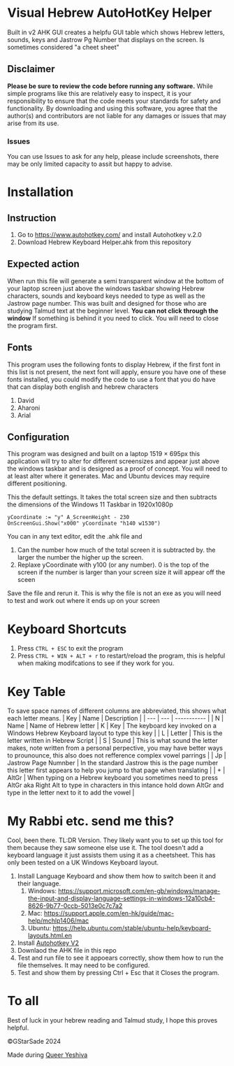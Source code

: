 # Visual Hebrew AutoHotKey Helper

Built in v2 AHK GUI creates a helpfu GUI table which shows Hebrew letters, sounds, keys and Jastrow Pg Number that displays on the screen. Is sometimes considered "a cheet sheet"

## Disclaimer

**Please be sure to review the code before running any software.** While simple programs like this are relatively easy to inspect, it is your responsibility to ensure that the code meets your standards for safety and functionality. By downloading and using this software, you agree that the author(s) and contributors are not liable for any damages or issues that may arise from its use.

### Issues

You can use Issues to ask for any help, please include screenshots, there may be only limited capacity to assit but happy to advise.

# Installation

## Instruction

1. Go to https://www.autohotkey.com/ and install Autohotkey v.2.0
2. Download Hebrew Keyboard Helper.ahk from this repository

## Expected action

When run this file will generate a semi transparent window at the bottom of your laptop screen just above the windows taskbar showing Hebrew characters, sounds and keyboard keys needed to type as well as the Jastrow page number. This was built and designed for those who are studying Talmud text at the beginner level. **You can not click through the window** If something is behind it you need to click. You will need to close the program first.

## Fonts

This program uses the following fonts to display Hebrew, if the first font in this list is not present, the next font will apply, ensure you have one of these fonts installed, you could modify the code to use a font that you do have that can display both english and hebrew characters
1. David
2. Aharoni
3. Arial

## Configuration

This program was designed and built on a laptop 1519 × 695px this application will try to alter for different screensizes and appear just above the windows taskbar and is designed as a proof of concept. You will need to at least alter where it generates. Mac and Ubuntu devices may require different positioning.

This the default settings. It takes the total screen size and then subtracts the dimensions of the Windows 11 Taskbar in 1920x1080p
```
yCoordinate := "y" A_ScreenHeight - 230
OnScreenGui.Show("x000" yCoordinate "h140 w1530")
```
You can in any text editor, edit the .ahk file and 
1. Can the number how much of the total screen it is subtracted by. the larger the number the higher up the screen.
2. Replaxe yCoordinate with y100 (or any number). 0 is the top of the screen if the number is larger than your screen size it will appear off the sceen

Save the file and rerun it. This is why the file is not an exe as you will need to test and work out where it ends up on your screen

# Keyboard Shortcuts

1. Press ``` CTRL + ESC ``` to exit the program
2. Press ``` CTRL + WIN + ALT + r ``` to restart/reload the program, this is helpful when making modifcations to see if they work for you.

# Key Table
To save space names of different columns are abbreviated, this shows what each letter means.
| Key | Name | Description |
| --- | --- | ----------- |
| N | Name | Name of Hebrew letter
| K | Key | The keyboard key invoked on a Windows Hebrew Keyboard layout to type this key |
| L | Letter | This is the letter written in Hebrew Script |
| S | Sound | This is what sound the letter makes, note written from a personal perpective, you may have better ways to prounounce, this also does not refference complex vowel parrings |
| Jp | Jastrow Page Numnber | In the standard Jastrow this is the page number this letter first appears to help you jump to that page when translating |
| + | AltGr | When typing on a Hebrew keyboard you sometimes need to press AltGr aka Right Alt to type in characters in this intance hold down AltGr and type in the letter next to it to add the vowel |

# My Rabbi etc. send me this?

Cool, been there. TL:DR Version.
They likely want you to set up this tool for them because they saw someone else use it. The tool doesn't add a keyboard language it just assists them using it as a cheetsheet. This has only been tested on a UK Windows Keyboard layout.

1. Install Language Keyboard and show them how to switch been it and their language.
    1. Windows: https://support.microsoft.com/en-gb/windows/manage-the-input-and-display-language-settings-in-windows-12a10cb4-8626-9b77-0ccb-5013e0c7c7a2
    2. Mac: https://support.apple.com/en-hk/guide/mac-help/mchlp1406/mac
    3. Ubuntu: https://help.ubuntu.com/stable/ubuntu-help/keyboard-layouts.html.en
2. Install [Autohotkey V2](https://www.autohotkey.com/)
3. Downlaod the AHK file in this repo
4. Test and run file to see it appoears correctly, show them how to run the file themselves. It may need to be configured.
5. Test and show them by pressing Ctrl + Esc that it Closes the program.

# To all

Best of luck in your hebrew reading and Talmud study, I hope this proves helpful.

©️GStarSade 2024

Made during [Queer Yeshiva](https://www.yeshiva.lgbt/)
